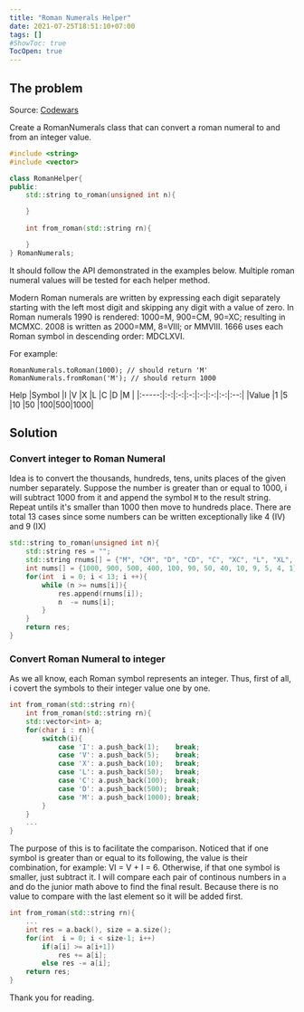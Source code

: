 ```yaml
---
title: "Roman Numerals Helper"
date: 2021-07-25T18:51:10+07:00
tags: []
#ShowToc: true
TocOpen: true
---
```

## The problem
Source: [Codewars](https://www.codewars.com/kata/51b66044bce5799a7f000003)

Create a RomanNumerals class that can convert a roman numeral to and from an integer value. 
```cpp
#include <string>
#include <vector>

class RomanHelper{
public:
    std::string to_roman(unsigned int n){

    }
    
    int from_roman(std::string rn){

    }
} RomanNumerals;
```
It should follow the API demonstrated in the examples below. Multiple roman numeral values will be tested for each helper method.

Modern Roman numerals are written by expressing each digit separately starting with the left most digit and skipping any digit with a value of zero. In Roman numerals 1990 is rendered: 1000=M, 900=CM, 90=XC; resulting in MCMXC. 2008 is written as 2000=MM, 8=VIII; or MMVIII. 1666 uses each Roman symbol in descending order: MDCLXVI.

For example:
```
RomanNumerals.toRoman(1000); // should return 'M'
RomanNumerals.fromRoman('M'); // should return 1000
```
Help
|Symbol |I  |V  |X  |L  |C  |D  |M   |
|:-----:|:-:|:-:|:-:|:-:|:-:|:-:|:--:|
|Value  |1  |5  |10 |50 |100|500|1000|

## Solution
### Convert integer to Roman Numeral 
Idea is to convert the thousands, hundreds, tens, units places of the given number separately. Suppose the number is greater than or equal to 1000, i will subtract 1000 from it and append the symbol `M` to the result string. Repeat untils it's smaller than 1000 then move to hundreds place. There are total 13 cases since some numbers can be written exceptionally like 4 (IV) and 9 (IX)
```cpp
std::string to_roman(unsigned int n){
    std::string res = "";
    std::string rnums[] = {"M", "CM", "D", "CD", "C", "XC", "L", "XL", "X", "IX", "V", "IV", "I"};
    int nums[] = {1000, 900, 500, 400, 100, 90, 50, 40, 10, 9, 5, 4, 1}; 
    for(int  i = 0; i < 13; i ++){
        while (n >= nums[i]){
            res.append(rnums[i]);
            n  -= nums[i];
        }
    }
    return res;
}
```
### Convert Roman Numeral to integer
As we all know, each Roman symbol represents an integer. Thus, first of all, i covert the symbols to their integer value one by one.
```cpp
int from_roman(std::string rn){
    int from_roman(std::string rn){
    std::vector<int> a;
    for(char i : rn){
        switch(i){
            case 'I': a.push_back(1);    break;
            case 'V': a.push_back(5);    break;
            case 'X': a.push_back(10);   break;
            case 'L': a.push_back(50);   break;
            case 'C': a.push_back(100);  break;
            case 'D': a.push_back(500);  break;
            case 'M': a.push_back(1000); break;
        }
    }
    ...
}
```
The purpose of this is to facilitate the comparison. Noticed that if one symbol is greater than or equal to its following, the value is their combination, for example: VI = V + I = 6. Otherwise, if that one symbol is smaller, just subtract it. I will compare each pair of continous numbers in `a` and do the junior math above to find the final result. Because there is no value to compare with the last element so it will be added first.
```cpp
int from_roman(std::string rn){
    ...
    int res = a.back(), size = a.size();
    for(int  i = 0; i < size-1; i++)
        if(a[i] >= a[i+1])
            res += a[i];
        else res -= a[i];
    return res;
}
```
Thank you for reading.
